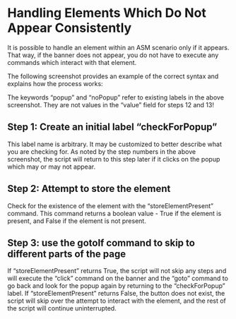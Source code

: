 # Handling Elements Which Do Not Appear Consistently

It is possible to handle an element within an ASM scenario only if it appears. That way, if the banner does not appear, you do not have to execute any commands which interact with that element.

The following screenshot provides an example of the correct syntax and explains how the process works:



The keywords “popup” and “noPopup” refer to existing labels in the above screenshot. They are not values in the “value” field for steps 12 and 13!

## Step 1: Create an initial label “checkForPopup” <a href="#handlingelementswhichdonotappearconsistently-step1-createaninitiallabel-checkforpopup" id="handlingelementswhichdonotappearconsistently-step1-createaninitiallabel-checkforpopup"></a>

This label name is arbitrary. It may be customized to better describe what you are checking for. As noted by the step numbers in the above screenshot, the script will return to this step later if it clicks on the popup which may or may not appear.

## Step 2: Attempt to store the element <a href="#handlingelementswhichdonotappearconsistently-step2-attempttostoretheelement" id="handlingelementswhichdonotappearconsistently-step2-attempttostoretheelement"></a>

Check for the existence of the element with the “storeElementPresent” command. This command returns a boolean value - True if the element is present, and False if the element is not present.

## Step 3: use the gotoIf command to skip to different parts of the page <a href="#handlingelementswhichdonotappearconsistently-step3-usethegotoifcommandtoskiptodifferentpartsofthepag" id="handlingelementswhichdonotappearconsistently-step3-usethegotoifcommandtoskiptodifferentpartsofthepag"></a>

If “storeElementPresent” returns True, the script will not skip any steps and will execute the “click” command on the banner and the “goto” command to go back and look for the popup again by returning to the “checkForPopup” label. If “storeElementPresent” returns False, the button does not exist, the script will skip over the attempt to interact with the element, and the rest of the script will continue uninterrupted.
